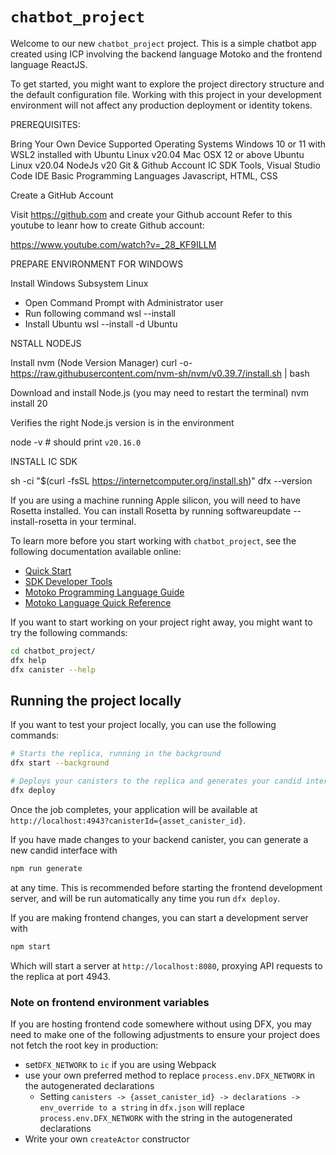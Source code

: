 # `chatbot_project`

Welcome to our new `chatbot_project` project. This is a simple chatbot app created using ICP involving the backend language Motoko and the frontend language ReactJS.

To get started, you might want to explore the project directory structure and the default configuration file. Working with this project in your development environment will not affect any production deployment or identity tokens.

PREREQUISITES:

Bring Your Own Device
Supported Operating Systems
Windows 10 or 11 with WSL2 installed with Ubuntu Linux v20.04
Mac OSX 12 or above
Ubuntu Linux v20.04
NodeJs v20
Git & Github Account
IC SDK Tools, Visual Studio Code IDE
Basic Programming Languages
Javascript, HTML, CSS

Create a GitHub Account

Visit https://github.com and create your Github account
Refer to this youtube to leanr how to create Github account:

https://www.youtube.com/watch?v=_28_KF9ILLM

PREPARE ENVIRONMENT FOR WINDOWS 

Install Windows Subsystem Linux
- Open Command Prompt with Administrator user
- Run following command
wsl --install
- Install Ubuntu 
wsl --install -d Ubuntu

NSTALL NODEJS

Install nvm (Node Version Manager)
curl -o- https://raw.githubusercontent.com/nvm-sh/nvm/v0.39.7/install.sh | bash

Download and install Node.js (you may need to restart the terminal)
nvm install 20

Verifies the right Node.js version is in the environment

node -v # should print `v20.16.0`

INSTALL IC SDK

sh -ci "$(curl -fsSL https://internetcomputer.org/install.sh)"
dfx --version

If you are using a machine running Apple silicon, you will need to have Rosetta installed. You can install Rosetta by running softwareupdate --install-rosetta in your terminal.



To learn more before you start working with `chatbot_project`, see the following documentation available online:

- [Quick Start](https://internetcomputer.org/docs/current/developer-docs/setup/deploy-locally)
- [SDK Developer Tools](https://internetcomputer.org/docs/current/developer-docs/setup/install)
- [Motoko Programming Language Guide](https://internetcomputer.org/docs/current/motoko/main/motoko)
- [Motoko Language Quick Reference](https://internetcomputer.org/docs/current/motoko/main/language-manual)

If you want to start working on your project right away, you might want to try the following commands:

```bash
cd chatbot_project/
dfx help
dfx canister --help
```

## Running the project locally

If you want to test your project locally, you can use the following commands:

```bash
# Starts the replica, running in the background
dfx start --background

# Deploys your canisters to the replica and generates your candid interface
dfx deploy
```

Once the job completes, your application will be available at `http://localhost:4943?canisterId={asset_canister_id}`.

If you have made changes to your backend canister, you can generate a new candid interface with

```bash
npm run generate
```

at any time. This is recommended before starting the frontend development server, and will be run automatically any time you run `dfx deploy`.

If you are making frontend changes, you can start a development server with

```bash
npm start
```

Which will start a server at `http://localhost:8080`, proxying API requests to the replica at port 4943.

### Note on frontend environment variables

If you are hosting frontend code somewhere without using DFX, you may need to make one of the following adjustments to ensure your project does not fetch the root key in production:

- set`DFX_NETWORK` to `ic` if you are using Webpack
- use your own preferred method to replace `process.env.DFX_NETWORK` in the autogenerated declarations
  - Setting `canisters -> {asset_canister_id} -> declarations -> env_override to a string` in `dfx.json` will replace `process.env.DFX_NETWORK` with the string in the autogenerated declarations
- Write your own `createActor` constructor
